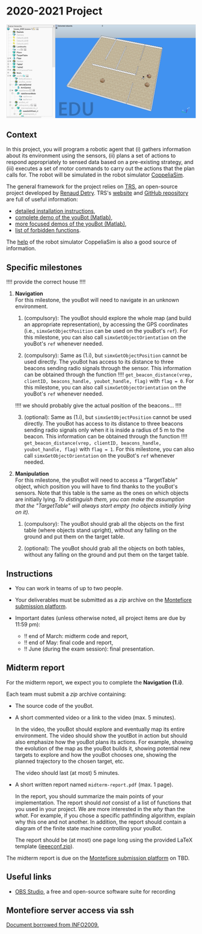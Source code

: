 # 2020-2021 Project

![house](img/house.png)

## Context

In this project, you will program a robotic agent that (i) gathers information about its environment using the sensors, (ii) plans a set of actions to respond appropriately to sensed data based on a pre-existing strategy, and (iii) executes a set of motor commands to carry out the actions that the plan calls for. The robot will be simulated in the robot simulator [CoppeliaSim](https://www.coppeliarobotics.com/).

The general framework for the project relies on [TRS](http://ulgrobotics.github.io/trs/), an open-source project developed by [Renaud Detry](http://renaud-detry.net/). TRS's [website](http://ulgrobotics.github.io/trs/) and [GitHub repository](https://github.com/ULgRobotics/trs) are full of useful information:

*   [detailed installation instructions](http://ulgrobotics.github.io/trs/setup.html),
*   [complete demo of the youBot (Matlab)](https://github.com/ULgRobotics/trs/blob/master/youBot/),
*   [more focused demos of the youBot (Matlab)](https://github.com/ULgRobotics/trs/tree/master/youBot/focused),
*   [list of forbidden functions](http://ulgrobotics.github.io/trs/project.html#api).

The [help](https://www.coppeliarobotics.com/helpFiles/) of the robot simulator CoppeliaSim is also a good source of information.

## Specific milestones

:bangbang::bangbang: provide the correct house :bangbang::bangbang:

1. **Navigation**  
    For this milestone, the youBot will need to navigate in an unknown environment.

    <!-- you should build a custom controller for the youBot, which should use its holonomic properties. In particular, _we do not allow the use of pure pursuit controller controllerPurePursuit from Matlab's Robotics System Toolbox._ -->

    1. (compulsory): The youBot should explore the whole map (and build an appropriate representation), by accessing the GPS coordinates (i.e., `simxGetObjectPosition` can be used on the youBot's `ref`). For this milestone, you can also call `simxGetObjectOrientation` on the youBot's `ref` whenever needed.

    2. (compulsory): Same as (1.i), but `simxGetObjectPosition` cannot be used directly. The youBot has access to its distance to three beacons sending radio signals through the sensor. This information can be obtained through the function :bangbang::bangbang:  `get_beacon_distance(vrep, clientID, beacons_handle, youbot_handle, flag)` with `flag = 0`. For this milestone, you can also call `simxGetObjectOrientation` on the youBot's `ref` whenever needed.    

    :bangbang::bangbang: we should probably give the actual position of the beacons... :bangbang::bangbang:

    3. (optional): Same as (1.i), but `simxGetObjectPosition` cannot be used directly. The youBot has access to its distance to three beacons sending radio signals only when it is inside a radius of 5 m to the beacon. This information can be obtained through the function :bangbang::bangbang:  `get_beacon_distance(vrep, clientID, beacons_handle, youbot_handle, flag)` with `flag = 1`. For this milestone, you can also call `simxGetObjectOrientation` on the youBot's `ref` whenever needed.


2. **Manipulation**  
    For this milestone, the youBot will need to access a “TargetTable” object, which position you will have to find thanks to the youBot's sensors. Note that this table is the same as the ones on which objects are initially lying. _To distinguish them, you can make the assumption that the "TargetTable" will always start empty (no objects initially lying on it)._

    1. (compulsory): The youBot should grab all the objects on the first table (where objects stand upright), without any falling on the ground and put them on the target table.

    2. (optional): The youBot should grab all the objects on both tables, without any falling on the ground and put them on the target table.

## Instructions

* You can work in teams of up to two people.

* Your deliverables must be submitted as a _zip_ archive on the [Montefiore submission platform](https://submit.montefiore.ulg.ac.be/).

* Important dates (unless otherwise noted, all project items are due by 11:59 pm):

    * :bangbang: end of March: midterm code and report,
    * :bangbang: end of May: final code and report,
    * :bangbang: June (during the exam session): final presentation.


## Midterm report

For the midterm report, we expect you to complete the **Navigation (1.i)**.

Each team must submit a _zip_ archive containing:

*   The source code of the youBot.

*   A short commented video or a link to the video (max. 5 minutes).

    In the video, the youBot should explore and eventually map its entire environment. The video should show the youtBot in action but should also emphasize how the youBot plans its actions. For example, showing the evolution of the map as the youBot builds it, showing potential new targets to explore and how the youBot chooses one, showing the planned trajectory to the chosen target, etc.

    The video should last (at most) 5 minutes.

*   A short written report named `midterm-report.pdf` (max. 1 page).

    In the report, you should summarize the main points of your implementation. The report should _not_ consist of a list of functions that you used in your project. We are more interested in the _why_ than the _what_. For example, if you chose a specific pathfinding algorithm, explain why this one and not another. In addition, the report should contain a diagram of the finite state machine controlling your youBot.

    The report should be (at most) one page long using the provided LaTeX template ([ieeeconf.zip](docs/ieeeconf.zip)).


The midterm report is due on the [Montefiore submission platform](https://submit.montefiore.ulg.ac.be/) on TBD.

## Useful links

<!-- *   [Robotics System Toolbox](https://www.mathworks.com/products/robotics.html), by MathWorks
*   [Robotics Toolbox for MATLAB](https://petercorke.com/toolboxes/robotics-toolbox/), by Peter Corke -->
*   [OBS Studio](https://obsproject.com/), a free and open-source software suite for recording

## Montefiore server access via ssh

[Document borrowed from INFO2009.](docs/devoirs-ssh.pdf)


<!--
---
# 2020-2021 Project

Pour avoir une idée ....

## Goal

The goal is to blablabla ....

The main scene you will be working on is the "HOUSE" scene. You can find it in

```bash
~/trs/Setup/Coppelia/Scenes/House
```

In that folder, you will also find the appropriate instructions files needed for the objects placement
(in matlab and python format).

The robot you will use for this project is the youbot. All the scripts for language "YYY" relative to this bot are given in

```bash
~/trs/Setup/YYY/Youbot
``` -->

